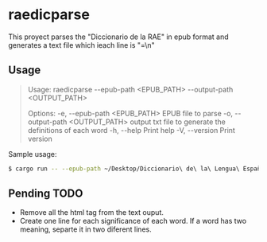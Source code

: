 # raedicparse

This proyect parses the "Diccionario de la RAE" in epub format and generates a text file which ieach line is "<word>=<definition>\n"

## Usage

> Usage: raedicparse --epub-path <EPUB_PATH> --output-path <OUTPUT_PATH>
> 
> Options:
>   -e, --epub-path <EPUB_PATH>      EPUB file to parse
>   -o, --output-path <OUTPUT_PATH>  output txt file to generate the definitions of each word
>   -h, --help                       Print help
>   -V, --version                    Print version

Sample usage: 

```bash
$ cargo run -- --epub-path ~/Desktop/Diccionario\ de\ la\ Lengua\ Española.epub --output-path dic.txt
```

## Pending TODO

- Remove all the html tag from the text ouput.
- Create one line for each significance of each word. If a word has two meaning, separte it in two diferent lines.